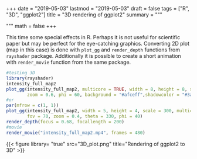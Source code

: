 +++
date = "2019-05-03"
lastmod = "2019-05-03"
draft = false
tags = ["R", "3D", "ggplot2"]
title = "3D rendering of ggplot2"
summary = """

"""
math = false
+++

This time some special effects in R. Perhaps it is not useful for scientific paper but may be perfect for the eye-catching graphics. Converting 2D plot (map in this case) is done with `plot_gg` and `render_depth` functions from `rayshader` package. Additionally it is possible to create a short animation with `render_movie` function from the same package. 


```r
#testing 3D
library(rayshader)
intensity_full_map2
plot_gg(intensity_full_map2, multicore = TRUE, width = 8, height = 8, scale = 300,
        zoom = 0.6, phi = 60, background = "#afceff",shadowcolor = "#3a4f70")
#or
par(mfrow = c(1, 1))
plot_gg(intensity_full_map2, width = 5, height = 4, scale = 300, multicore = TRUE, windowsize = c(1200, 960),
        fov = 70, zoom = 0.4, theta = 330, phi = 40)
render_depth(focus = 0.68, focallength = 200)
#movie
render_movie("intensity_full_map2.mp4", frames = 480)

```
{{< figure library= "true" src="3D_plot.png" title="Rendering of ggplot2 to 3D" >}}
